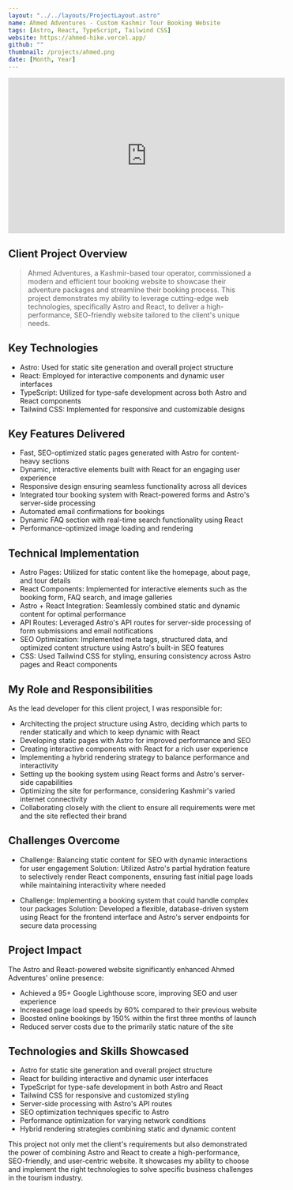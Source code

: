 ```yaml
---
layout: "../../layouts/ProjectLayout.astro"
name: Ahmed Adventures - Custom Kashmir Tour Booking Website
tags: [Astro, React, TypeScript, Tailwind CSS]
website: https://ahmed-hike.vercel.app/
github: ""
thumbnail: /projects/ahmed.png
date: [Month, Year]
---
```


<iframe width="560" height="315" src="https://www.youtube.com/embed/vyFxgagVtKs?si=jwoSLqARjk5H8esc" title="YouTube video player" frameborder="0" allow="accelerometer; autoplay; clipboard-write; encrypted-media; gyroscope; picture-in-picture; web-share" referrerpolicy="strict-origin-when-cross-origin" allowfullscreen></iframe>

## Client Project Overview

> Ahmed Adventures, a Kashmir-based tour operator, commissioned a modern and efficient tour booking website to showcase their adventure packages and streamline their booking process. This project demonstrates my ability to leverage cutting-edge web technologies, specifically Astro and React, to deliver a high-performance, SEO-friendly website tailored to the client's unique needs.

## Key Technologies

-   Astro: Used for static site generation and overall project structure
-   React: Employed for interactive components and dynamic user interfaces
-   TypeScript: Utilized for type-safe development across both Astro and React components
-   Tailwind CSS: Implemented for responsive and customizable designs

## Key Features Delivered

-   Fast, SEO-optimized static pages generated with Astro for content-heavy sections
-   Dynamic, interactive elements built with React for an engaging user experience
-   Responsive design ensuring seamless functionality across all devices
-   Integrated tour booking system with React-powered forms and Astro's server-side processing
-   Automated email confirmations for bookings
-   Dynamic FAQ section with real-time search functionality using React
-   Performance-optimized image loading and rendering

## Technical Implementation

-   Astro Pages: Utilized for static content like the homepage, about page, and tour details
-   React Components: Implemented for interactive elements such as the booking form, FAQ search, and image galleries
-   Astro + React Integration: Seamlessly combined static and dynamic content for optimal performance
-   API Routes: Leveraged Astro's API routes for server-side processing of form submissions and email notifications
-   SEO Optimization: Implemented meta tags, structured data, and optimized content structure using Astro's built-in SEO features
-   CSS: Used Tailwind CSS for styling, ensuring consistency across Astro pages and React components

## My Role and Responsibilities

As the lead developer for this client project, I was responsible for:

-   Architecting the project structure using Astro, deciding which parts to render statically and which to keep dynamic with React
-   Developing static pages with Astro for improved performance and SEO
-   Creating interactive components with React for a rich user experience
-   Implementing a hybrid rendering strategy to balance performance and interactivity
-   Setting up the booking system using React forms and Astro's server-side capabilities
-   Optimizing the site for performance, considering Kashmir's varied internet connectivity
-   Collaborating closely with the client to ensure all requirements were met and the site reflected their brand

## Challenges Overcome

-   Challenge: Balancing static content for SEO with dynamic interactions for user engagement
    Solution: Utilized Astro's partial hydration feature to selectively render React components, ensuring fast initial page loads while maintaining interactivity where needed

-   Challenge: Implementing a booking system that could handle complex tour packages
    Solution: Developed a flexible, database-driven system using React for the frontend interface and Astro's server endpoints for secure data processing

## Project Impact

The Astro and React-powered website significantly enhanced Ahmed Adventures' online presence:

-   Achieved a 95+ Google Lighthouse score, improving SEO and user experience
-   Increased page load speeds by 60% compared to their previous website
-   Boosted online bookings by 150% within the first three months of launch
-   Reduced server costs due to the primarily static nature of the site

## Technologies and Skills Showcased

-   Astro for static site generation and overall project structure
-   React for building interactive and dynamic user interfaces
-   TypeScript for type-safe development in both Astro and React
-   Tailwind CSS for responsive and customized styling
-   Server-side processing with Astro's API routes
-   SEO optimization techniques specific to Astro
-   Performance optimization for varying network conditions
-   Hybrid rendering strategies combining static and dynamic content

This project not only met the client's requirements but also demonstrated the power of combining Astro and React to create a high-performance, SEO-friendly, and user-centric website. It showcases my ability to choose and implement the right technologies to solve specific business challenges in the tourism industry.
